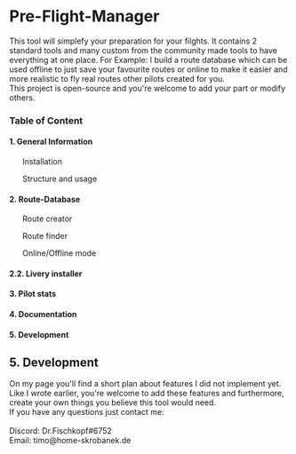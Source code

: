<h1>Pre-Flight-Manager</h1>
<p>This tool will simplefy your preparation for your filghts. It contains 2 standard tools and
many custom from the community made tools to have everything at one place.
For Example: I build a route database which can be used offline to just save your favourite routes
or online to make it easier and more realistic to fly real routes other 
pilots created for you.<br>
This project is open-source and you're welcome to add your part or modify others.<br>

<h3>Table of Content</h3>
<h4>1. General Information</h4>
<ul>Installation</ul>
<ul>Structure and usage</ul>
<h4>2. Route-Database</h4>
<ul>Route creator</ul>
<ul>Route finder</ul>
<ul>Online/Offline mode</ul>
<h4>2.2. Livery installer</h4>
<h4>3. Pilot stats</h4>
<h4>4. Documentation</h4>
<h4>5. Development</h4>


<h2>5. Development</h2>
<p>On my page you'll find a short plan about features I did not implement yet. Like I wrote earlier, you're welcome
to add these features and furthermore, create your own things you believe this tool would need.<br>
If you have any questions just contact me:
<br><br>Discord: Dr.Fischkopf#6752<br>
Email: timo@home-skrobanek.de</p>